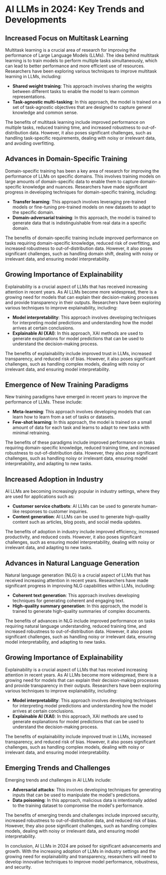 # AI LLMs in 2024: Key Trends and Developments

## Increased Focus on Multitask Learning

Multitask learning is a crucial area of research for improving the performance of Large Language Models (LLMs). The idea behind multitask learning is to train models to perform multiple tasks simultaneously, which can lead to better performance and more efficient use of resources. Researchers have been exploring various techniques to improve multitask learning in LLMs, including:

*   **Shared weight training**: This approach involves sharing the weights between different tasks to enable the model to learn common representations.
*   **Task-agnostic multi-tasking**: In this approach, the model is trained on a set of task-agnostic objectives that are designed to capture general knowledge and common sense.

The benefits of multitask learning include improved performance on multiple tasks, reduced training time, and increased robustness to out-of-distribution data. However, it also poses significant challenges, such as handling task-specific requirements, dealing with noisy or irrelevant data, and avoiding overfitting.

## Advances in Domain-Specific Training

Domain-specific training has been a key area of research for improving the performance of LLMs on specific domains. This involves training models on large amounts of domain-specific data to enable them to capture domain-specific knowledge and nuances. Researchers have made significant progress in developing techniques for domain-specific training, including:

*   **Transfer learning**: This approach involves leveraging pre-trained models or fine-tuning pre-trained models on new datasets to adapt to the specific domain.
*   **Domain-adversarial training**: In this approach, the model is trained to generate data that is indistinguishable from real data in a specific domain.

The benefits of domain-specific training include improved performance on tasks requiring domain-specific knowledge, reduced risk of overfitting, and increased robustness to out-of-distribution data. However, it also poses significant challenges, such as handling domain shift, dealing with noisy or irrelevant data, and ensuring model interpretability.

## Growing Importance of Explainability

Explainability is a crucial aspect of LLMs that has received increasing attention in recent years. As AI LLMs become more widespread, there is a growing need for models that can explain their decision-making processes and provide transparency in their outputs. Researchers have been exploring various techniques to improve explainability, including:

*   **Model interpretability**: This approach involves developing techniques for interpreting model predictions and understanding how the model arrives at certain conclusions.
*   **Explainable AI (XAI)**: In this approach, XAI methods are used to generate explanations for model predictions that can be used to understand the decision-making process.

The benefits of explainability include improved trust in LLMs, increased transparency, and reduced risk of bias. However, it also poses significant challenges, such as handling complex models, dealing with noisy or irrelevant data, and ensuring model interpretability.

## Emergence of New Training Paradigms

New training paradigms have emerged in recent years to improve the performance of LLMs. These include:

*   **Meta-learning**: This approach involves developing models that can learn how to learn from a set of tasks or datasets.
*   **Few-shot learning**: In this approach, the model is trained on a small amount of data for each task and learns to adapt to new tasks with minimal retraining.

The benefits of these paradigms include improved performance on tasks requiring domain-specific knowledge, reduced training time, and increased robustness to out-of-distribution data. However, they also pose significant challenges, such as handling noisy or irrelevant data, ensuring model interpretability, and adapting to new tasks.

## Increased Adoption in Industry

AI LLMs are becoming increasingly popular in industry settings, where they are used for applications such as:

*   **Customer service chatbots**: AI LLMs can be used to generate human-like responses to customer inquiries.
*   **Content generation**: AI LLMs can be used to generate high-quality content such as articles, blog posts, and social media updates.

The benefits of adoption in industry include improved efficiency, increased productivity, and reduced costs. However, it also poses significant challenges, such as ensuring model interpretability, dealing with noisy or irrelevant data, and adapting to new tasks.

## Advances in Natural Language Generation

Natural language generation (NLG) is a crucial aspect of LLMs that has received increasing attention in recent years. Researchers have made significant progress in improving NLG capabilities within LLMs, including:

*   **Coherent text generation**: This approach involves developing techniques for generating coherent and engaging text.
*   **High-quality summary generation**: In this approach, the model is trained to generate high-quality summaries of complex documents.

The benefits of advances in NLG include improved performance on tasks requiring natural language understanding, reduced training time, and increased robustness to out-of-distribution data. However, it also poses significant challenges, such as handling noisy or irrelevant data, ensuring model interpretability, and adapting to new tasks.

## Growing Importance of Explainability

Explainability is a crucial aspect of LLMs that has received increasing attention in recent years. As AI LLMs become more widespread, there is a growing need for models that can explain their decision-making processes and provide transparency in their outputs. Researchers have been exploring various techniques to improve explainability, including:

*   **Model interpretability**: This approach involves developing techniques for interpreting model predictions and understanding how the model arrives at certain conclusions.
*   **Explainable AI (XAI)**: In this approach, XAI methods are used to generate explanations for model predictions that can be used to understand the decision-making process.

The benefits of explainability include improved trust in LLMs, increased transparency, and reduced risk of bias. However, it also poses significant challenges, such as handling complex models, dealing with noisy or irrelevant data, and ensuring model interpretability.

## Emerging Trends and Challenges

Emerging trends and challenges in AI LLMs include:

*   **Adversarial attacks**: This involves developing techniques for generating inputs that can be used to manipulate the model's predictions.
*   **Data poisoning**: In this approach, malicious data is intentionally added to the training dataset to compromise the model's performance.

The benefits of emerging trends and challenges include improved security, increased robustness to out-of-distribution data, and reduced risk of bias. However, they also pose significant challenges, such as handling complex models, dealing with noisy or irrelevant data, and ensuring model interpretability.

In conclusion, AI LLMs in 2024 are poised for significant advancements and growth. With the increasing adoption of LLMs in industry settings and the growing need for explainability and transparency, researchers will need to develop innovative techniques to improve model performance, robustness, and security.